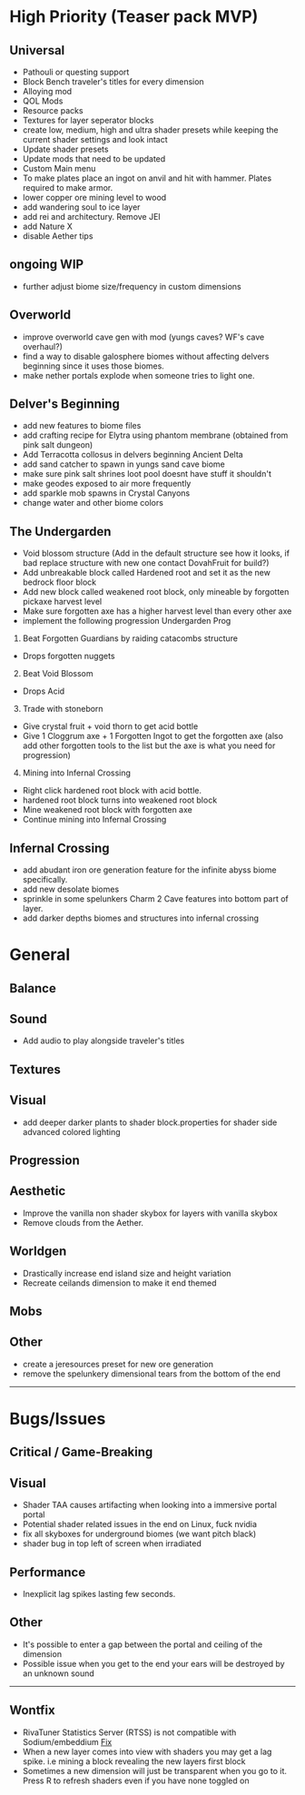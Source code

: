# High Priority (Teaser pack MVP)

## Universal
+ Pathouli or questing support
+ Block Bench traveler's titles for every dimension
+ Alloying mod
+ QOL Mods
+ Resource packs
+ Textures for layer seperator blocks
+ create low, medium, high and ultra shader presets while keeping the current shader settings and look intact
+ Update shader presets
+ Update mods that need to be updated
+ Custom Main menu
+ To make plates place an ingot on anvil and hit with hammer. Plates required to make armor.
+ lower copper ore mining level to wood
+ add wandering soul to ice layer
+ add rei and architectury. Remove JEI
+ add Nature X
+ disable Aether tips

## ongoing WIP
+ further adjust biome size/frequency in custom dimensions

## Overworld
+ improve overworld cave gen with mod (yungs caves? WF's cave overhaul?)
+ find a way to disable galosphere biomes without affecting delvers beginning since it uses those biomes.
+ make nether portals explode when someone tries to light one.

## Delver's Beginning
+ add new features to biome files
+ add crafting recipe for Elytra using phantom membrane (obtained from pink salt dungeon)
+ Add Terracotta collosus in delvers beginning Ancient Delta
+ add sand catcher to spawn in yungs sand cave biome
+ make sure pink salt shrines loot pool doesnt have stuff it shouldn't
+ make geodes exposed to air more frequently
+ add sparkle mob spawns in Crystal Canyons
+ change water and other biome colors

## The Undergarden
+ Void blossom structure (Add in the default structure see how it looks, if bad replace structure with new one contact DovahFruit for build?)
+ Add unbreakable block called Hardened root and set it as the new bedrock floor block
+ Add new block called weakened root block, only mineable by forgotten pickaxe harvest level
+ Make sure forgotten axe has a higher harvest level than every other axe
+ implement the following progression
Undergarden Prog

1. Beat Forgotten Guardians by raiding catacombs structure
- Drops forgotten nuggets

2. Beat Void Blossom
- Drops Acid

3. Trade with stoneborn
- Give crystal fruit + void thorn to get acid bottle
- Give 1 Cloggrum axe + 1 Forgotten Ingot to get the forgotten axe (also add other forgotten tools to the list but the axe is what you need for progression)

4. Mining into Infernal Crossing 
 - Right click hardened root block with acid bottle. 
 - hardened root block turns into weakened root block
- Mine weakened root block with forgotten axe
- Continue mining into Infernal Crossing

## Infernal Crossing
+ add abudant iron ore generation feature for the infinite abyss biome specifically.
+ add new desolate biomes
+ sprinkle in some spelunkers Charm 2 Cave features into bottom part of layer.
+ add darker depths biomes and structures into infernal crossing

# General

## Balance

## Sound
- Add audio to play alongside traveler's titles

## Textures

## Visual
- add deeper darker plants to shader block.properties for shader side advanced colored lighting

## Progression

## Aesthetic
- Improve the vanilla non shader skybox for layers with vanilla skybox
- Remove clouds from the Aether.

## Worldgen
- Drastically increase end island size and height variation
- Recreate ceilands dimension to make it end themed

## Mobs

## Other
- create a jeresources preset for new ore generation
- remove the spelunkery dimensional tears from the bottom of the end

-----
# Bugs/Issues

## Critical / Game-Breaking

## Visual
- Shader TAA causes artifacting when looking into a immersive portal portal  
- Potential shader related issues in the end on Linux, fuck nvidia
- fix all skyboxes for underground biomes (we want pitch black)
- shader bug in top left of screen when irradiated

## Performance
- Inexplicit lag spikes lasting few seconds.

## Other
- It's possible to enter a gap between the portal and ceiling of the dimension
- Possible issue when you get to the end your ears will be destroyed by an unknown sound

-----
## Wontfix
- RivaTuner Statistics Server (RTSS) is not compatible with Sodium/embeddium [Fix](https://github.com/CaffeineMC/sodium-fabric/wiki/Known-Issues#rtss-incompatible)  
- When a new layer comes into view with shaders you may get a lag spike. i.e mining a block revealing the new layers first block
- Sometimes a new dimension will just be transparent when you go to it. Press R to refresh shaders even if you have none toggled on

